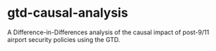 # gtd-causal-analysis
A Difference-in-Differences analysis of the causal impact of post-9/11 airport security policies using the GTD.
